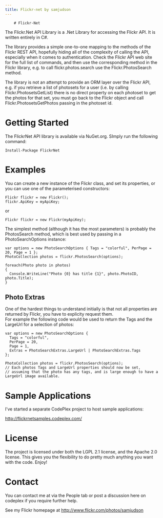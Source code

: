 ```yaml
---
title: Flickr-net by samjudson
---
```


        # Flickr-Net

The Flickr.Net API Library is a .Net Library for accessing the Flickr API. 
It is written entirely in C#.

The library provides a simple one-to-one mapping to the methods of the Flickr REST API, 
hopefully hiding all of the complexity of calling the API, especially when it comes to authentication. 
Check the Flickr API web site for the full list of commands, and then use the corresponding method in the Flickr library, 
e.g. to call flickr.photos.search use the Flickr.PhotosSearch method.

The library is not an attempt to provide an ORM layer over the Flickr API, 
e.g. if you retrieve a list of photosets for a user (i.e. by calling Flickr.PhotosetsGetList) 
there is no direct property on each photoset to get the photos for that set, 
you must go back to the Flickr object and call Flickr.PhotosetsGetPhotos passing in the photoset id.

# Getting Started

The FlickrNet API library is available via NuGet.org. SImply run the following command:

~~~
Install-Package FlickrNet
~~~

# Examples

You can create a new instance of the Flickr class, and set its properties, or you can use one of the parameterised constructors:

~~~
Flickr flickr = new Flickr();
flickr.ApiKey = myApiKey;
~~~

or

~~~
Flickr flickr = new Flickr(myApiKey);
~~~

The simplest method (although it has the most parameters) is probably the PhotosSearch method, 
which is best used by passing in a PhotoSearchOptions instance:

~~~
var options = new PhotoSearchOptions { Tags = "colorful", PerPage = 20, Page = 1 };
PhotoCollection photos = flickr.PhotosSearch(options);

foreach(Photo photo in photos) 
{
  Console.WriteLine("Photo {0} has title {1}", photo.PhotoID, photo.Title);
}
~~~

## Photo Extras
One of the hardest things to understand initially is that not all properties are returned by Flickr, you have to explicity request them.  
For example the following code would be used to return the Tags and the LargeUrl for a selection of photos:

~~~
var options = new PhotoSearchOptions { 
  Tags = "colorful", 
  PerPage = 20, 
  Page = 1, 
  Extras = PhotoSearchExtras.LargeUrl | PhotoSearchExtras.Tags 
};

PhotoCollection photos = flickr.PhotosSearch(options);
// Each photos Tags and LargeUrl properties should now be set, 
// assuming that the photo has any tags, and is large enough to have a LargeUrl image available.
~~~


# Sample Applications

I've started a separate CodePlex project to host sample applications: 

http://flickrnetsamples.codeplex.com/

# License

The project is licensed under both the LGPL 2.1 license, and the Apache 2.0 license. 
This gives you the flexibility to do pretty much anything you want with the code. Enjoy!

# Contact

You can contact me at via the People tab or post a discussion here on codeplex if you require further help.

See my Flickr homepage at http://www.flickr.com/photos/samjudson
